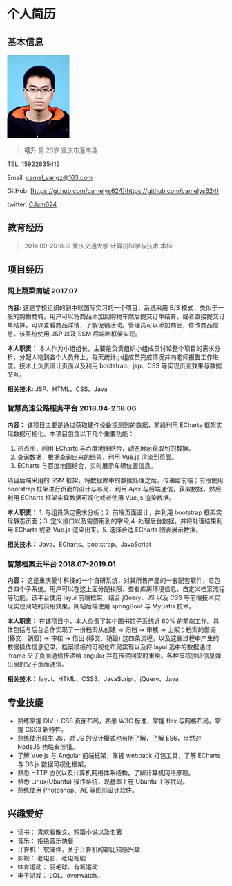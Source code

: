 # 个人简历

## 基本信息

![头像](./static/head.jpg)

> **杨升**         男      23岁   重庆市潼南县

TEL: 15922835412

Email: camel_yangz@163.com

GitHub: [https://github.com/camelys624](https://github.com/camelys624)

twitter: [CJam624](https://twitter.com/CJam624)

## 教育经历

> 2014.09-2018.12 重庆交通大学 计算机科学与技术 本科

## 项目经历

### 网上蔬菜商城  2017.07

**内容:** 这是学校组织的到中软国际实习的一个项目，系统采用 B/S 模式，类似于一般的购物商城，用户可以将商品添加到购物车然后提交订单结算，或者直接提交订单结算，可以查看商品详情，了解促销活动。管理员可以添加商品，修改商品信息。该系统使用 JSP 以及 SSM 后端断框架实现。

**本人职责：** 本人作为小组组长，主要是负责组织小组成员讨论整个项目的需求分析，分配人物到各个人员升上，每天统计小组成员完成情况并向老师报告工作进度。技术上负责设计页面以及利用 bootstrap、jsp、CSS 等实现页面效果与数据交互。

**相关技术:** JSP、HTML、CSS、Java

### 智慧高速公路服务平台   2018.04-2.18.06

**内容：** 该项目主要是通过获取硬件设备探测到的数据，前段利用 ECharts 框架实现数据可视化。本项目包含以下几个重要功能：

1. 热点图，利用 ECharts 与百度地图结合，动态展示获取到的数据。
2. 查询数据，根据查询出来的结果，利用 Vue.js 渲染到页面。
3. ECharts 与百度地图结合，实时展示车辆位置信息。

项目后端采用的 SSM 框架，将数据库中的数据处理之后，传递给前端；前段使用 bootstrap 框架进行页面的设计与布局，利用 Ajax 与后端通信，获取数据，然后利用 ECharts 框架实现数据可视化或者使用 Vue.js 渲染数据。

**本人职责：** 1. 与组员确定需求分析；2. 前端页面设计，并利用 bootstrap 框架实现静态页面；3. 定义接口以及需要用到的字段;4. 处理后台数据，并将处理结果利用 ECharts 或者 Vue.js 渲染出来。5. 选择合适 ECharts 图表展示数据。

**相关技术：** Java、ECharts、bootstrap、JavaScript

### 智慧档案云平台   2018.07-2019.01

**内容：** 这是重庆夔牛科技的一个自研系统，对其所售产品的一套配套软件，它包含四个子系统。用户可以在这上面分配权限、查看库房环境信息、自定义档案流程等功能。该平台使用 layui 前端框架，结合 jQuery、JS 以及 CSS 等前端技术实现实现网站的前段效果，网站后端使用 springBoot 与 MyBatis 技术。

**本人职责：** 在该项目中，本人负责了其中图书馆子系统近 60% 的前端工作。具体包括与后台合作实现了一份档案从创建 -> 归档 -> 审核 -> 上架；档案的借阅 (移交、销毁) -> 审核 -> 借出 (移交、销毁) 这四条流程，以及这些过程中产生的数据操作信息记录。档案模板的可视化布局实现以及将 layui 选中的数据通过 iframe 父子页面通信传递给 angular 并在传递回来时重绘。各种审核验证信息弹出层的父子页面通信。

**相关技术：** layui、HTML、CSS3、JavaScript、jQuery、Java

## 专业技能

- 熟练掌握 DIV + CSS 页面布局，熟悉 W3C 标准，掌握 flex 与网格布局，掌握 CSS3 新特性。
- 熟练使用原生 JS，对 JS 的设计模式也有所了解，了解 ES6，当然对 NodeJS 也略有涉猎。
- 了解 Vue.js 与 Angular 前端框架，掌握 webpack 打包工具，了解 ECharts 与 D3.js 数据可视化框架。
- 熟悉 HTTP 协议以及计算机网络体系结构，了解计算机网络原理。
- 熟悉 Linux(Ubuntu) 操作系统，现基本上在 Ubuntu 上写代码。
- 熟练使用 Photoshop、AE 等图形设计软件。

## 兴趣爱好

- 读书： 喜欢看散文、短篇小说以及名著
- 音乐： 拒绝音乐快餐
- 计算机： 软硬件，关于计算机的都比较感兴趣
- 影视： 老电影，老电视剧
- 体育运动： 羽毛球、有氧运动
- 电子游戏： LOL、overwatch...
